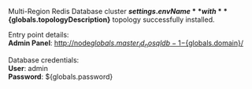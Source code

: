 Multi-Region Redis Database cluster **${settings.envName}** with **${globals.topologyDescription}** topology successfully installed.

Entry point details:    
**Admin Panel**: [http://node${globals.master_id_nosqldb-1}-${globals.domain}/](https://node${globals.master_id_nosqldb-1}-${globals.domain}/)    

Database credentials:    
**User**: admin    
**Password**: ${globals.password}

